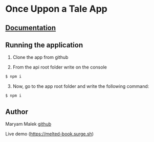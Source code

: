 # Once Uppon a Tale App

## [Documentation](docs/README.md)

## Running the application

1. Clone the app from github

2. From the api root folder write on the console

```sh
$ npm i
```
3. Now, go to the app root folder and write the following command:

```sh
$ npm i
```


## **Author**

Maryam Malek [github](https://github.com/maryammdot)

Live demo (https://melted-book.surge.sh)